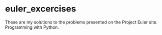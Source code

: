 # euler_excercises
These are my solutions to the problems presented on the Project Euler site. Programming with Python.
